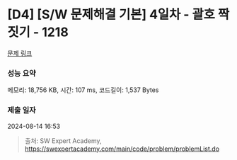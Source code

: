 # [D4] [S/W 문제해결 기본] 4일차 - 괄호 짝짓기 - 1218 

[문제 링크](https://swexpertacademy.com/main/code/problem/problemDetail.do?contestProbId=AV14eWb6AAkCFAYD) 

### 성능 요약

메모리: 18,756 KB, 시간: 107 ms, 코드길이: 1,537 Bytes

### 제출 일자

2024-08-14 16:53



> 출처: SW Expert Academy, https://swexpertacademy.com/main/code/problem/problemList.do